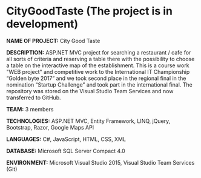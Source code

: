 # CityGoodTaste (The project is in development)
**NAME OF PROJECT:** City Good Taste

**DESCRIPTION:** ASP.NET MVC project for searching a restaurant / cafe for all sorts of criteria and reserving a table there with the possibility to choose a table on the interactive map of the establishment. This is a course work "WEB project" and competitive work to  the International IT Championship “Golden byte 2017” and we took second place in the regional final in the nomination “Startup Сhallenge” and took part in the international final. The repository was stored on the Visual Studio Team Services and now transferred to GitHub.

**TEAM:** 3 members

**TECHNOLOGIES:** ASP.NET MVC, Entity Framework, LINQ, jQuery, Bootstrap, Razor, Google Maps API

**LANGUAGES:** С#, JavaScript, HTML, CSS, XML

**DATABASE:** Microsoft SQL Server Compact 4.0

**ENVIRONMENT:** Microsoft Visual Studio 2015, Visual Studio Team Services (Git)
